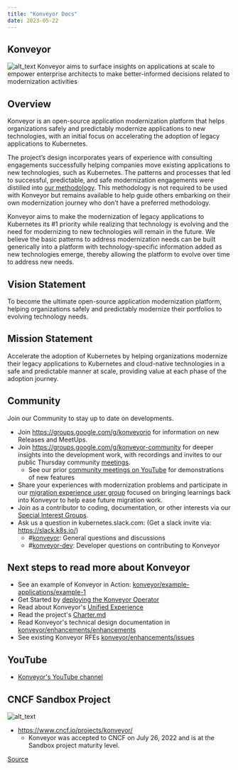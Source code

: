 ```yaml
---
title: "Konveyor Docs"
date: 2023-05-22
---
```

## Konveyor
![alt_text](../images/konveyor_header.png "image_tooltip")
Konveyor aims to surface insights on applications at scale to empower enterprise architects to make better-informed decisions related to modernization activities

## Overview
Konveyor is an open-source application modernization platform that helps organizations safely and predictably modernize applications to new technologies, with an initial focus on accelerating the adoption of legacy applications to Kubernetes.

The project’s design incorporates years of experience with consulting engagements successfully helping companies move existing applications to new technologies, such as Kubernetes. The patterns and processes that led to successful, predictable, and safe modernization engagements were distilled into [our methodology](https://github.com/konveyor/methodology). This methodology is not required to be used with Konveyor but remains available to help guide others embarking on their own modernization journey who don’t have a preferred methodology.

Konveyor aims to make the modernization of legacy applications to Kubernetes its #1 priority while realizing that technology is evolving and the need for modernizing to new technologies will remain in the future.  We believe the basic patterns to address modernization needs can be built generically into a platform with technology-specific information added as new technologies emerge, thereby allowing the platform to evolve over time to address new needs.



## Vision Statement

To become the ultimate open-source application modernization platform, helping organizations safely and predictably modernize their portfolios to evolving technology needs.

## Mission Statement

Accelerate the adoption of Kubernetes by helping organizations modernize their legacy applications to Kubernetes and cloud-native technologies in a safe and predictable manner at scale, providing value at each phase of the adoption journey.

## Community

Join our Community to stay up to date on developments.
* Join https://groups.google.com/g/konveyorio for information on new Releases and MeetUps.
* Join https://groups.google.com/g/konveyor-community for deeper insights into the development work, with recordings and invites to our public Thursday community [meetings](https://github.com/konveyor/community#meetings).
  * See our prior [community meetings on YouTube](https://www.youtube.com/watch?v=sB0llm1ef8E&list=PL4aUFFbk56EOWBwS9qvEKDn8CAMXDfdw0) for demonstrations of new features
* Share your experiences with modernization problems and participate in our [migration experience user group](https://github.com/konveyor/community/tree/main/ug-migration-experience) focused on bringing learnings back into Konveyor to help ease future migration work. 
* Join as a contributor to coding, documentation, or other interests via our [Special Interest Groups](https://github.com/konveyor/community#konveyor-sig-meetings).
* Ask us a question in kubernetes.slack.com:  (Get a slack invite via: https://slack.k8s.io/)
  * #[konveyor](https://kubernetes.slack.com/archives/CR85S82A2): General questions and discussions
  * #[konveyor-dev](https://kubernetes.slack.com/archives/C04QZJFQ0UA): Developer questions on contributing to Konveyor


## Next steps to read more about Konveyor

* See an example of Konveyor in Action: [konveyor/example-applications/example-1](https://github.com/konveyor/example-applications/tree/main/example-1)
* Get Started by [deploying the Konveyor Operator](https://github.com/konveyor/tackle2-operator#tackle-operator-installation-on-k8s)
* Read about Konveyor's [Unified Experience](https://github.com/konveyor/enhancements/tree/master/enhancements/unified_experience)
* Read the project's [Charter.md](https://github.com/konveyor/community/blob/main/Charter.md)
* Read Konveyor's technical design documentation in [konveyor/enhancements/enhancements](https://github.com/konveyor/enhancements/tree/master/enhancements)
* See existing Konveyor RFEs [konveyor/enhancements/issues](https://github.com/konveyor/enhancements/issues)

## YouTube
* [Konveyor's YouTube channel](https://www.youtube.com/@konveyor361/videos)

## CNCF Sandbox Project
![alt_text](../images/cncf_icon.png "image_tooltip")
* https://www.cncf.io/projects/konveyor/
  * Konveyor was accepted to CNCF on July 26, 2022 and is at the Sandbox project maturity level.


[Source](https://github.com/konveyor/konveyor.github.io/blob/main/content/_index.md)